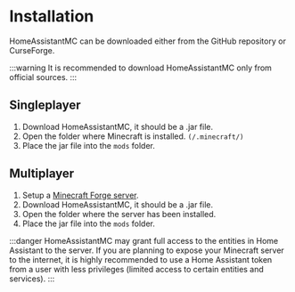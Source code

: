 # Installation

HomeAssistantMC can be downloaded either from the GitHub repository or CurseForge.

:::warning
It is recommended to download HomeAssistantMC only from official sources.
:::

## Singleplayer

1. Download HomeAssistantMC, it should be a .jar file.
2. Open the folder where Minecraft is installed. `(/.minecraft/)`
3. Place the jar file into the `mods` folder.

## Multiplayer

1. Setup a [Minecraft Forge server](https://minecraft.fandom.com/wiki/Tutorials/Setting_up_a_Minecraft_Forge_server).
2. Download HomeAssistantMC, it should be a .jar file.
3. Open the folder where the server has been installed. 
4. Place the jar file into the `mods` folder.

:::danger
HomeAssistantMC may grant full access to the entities in Home Assistant to the server. If you are planning to expose your Minecraft server to the internet, it is highly recommended to use a Home Assistant token from a user with less privileges (limited access to certain entities and services). 
:::
